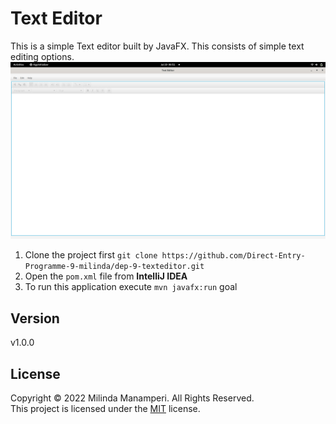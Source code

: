 # Text Editor
This is a simple Text editor built by JavaFX. This consists of simple text editing options.
![](assets/TextEditor.png)
1. Clone the project first `git clone https://github.com/Direct-Entry-Programme-9-milinda/dep-9-texteditor.git`
2. Open the `pom.xml` file from **IntelliJ IDEA**
3. To run this application execute `mvn javafx:run` goal


## Version
v1.0.0

## License
Copyright &copy; 2022 Milinda Manamperi. All Rights Reserved.<br>
This project is licensed under the [MIT](LICENSE.txt) license.